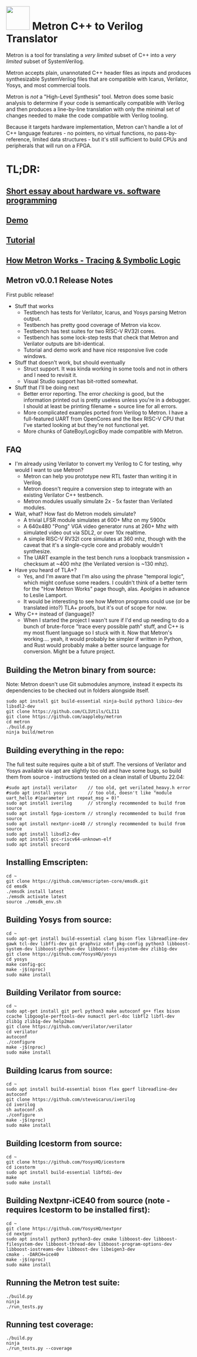 # <img src="docs/assets/metron_icon.svg" width="64" height="64"> Metron C++ to Verilog Translator

Metron is a tool for translating a _very_ _limited_ subset of C++ into a _very_ _limited_ subset of SystemVerilog.

Metron accepts plain, unannotated C++ header files as inputs and produces synthesizable SystemVerilog files that are compatible with Icarus, Verilator, Yosys, and most commercial tools.

Metron is _not_ a "High-Level Synthesis" tool. Metron does some basic analysis to determine if your code is semantically compatible with Verilog and then produces a line-by-line translation with only the minimal set of changes needed to make the code compatible with Verilog tooling.

Because it targets hardware implementation, Metron can't handle a lot of C++ language features - no pointers, no virtual functions, no pass-by-reference, limited data structures - but it's still sufficient to build CPUs and peripherals that will run on a FPGA.

# TL;DR:
## [Short essay about hardware vs. software programming](docs/BlueBallMachines.md)
## [Demo](https://aappleby.github.io/metron/demo/)
## [Tutorial](https://aappleby.github.io/metron/tutorial/)
## [How Metron Works - Tracing & Symbolic Logic](https://aappleby.github.io/metron/TemporalLogic.html)

## Metron v0.0.1 Release Notes

First public release!

- Stuff that works
  - Testbench has tests for Verilator, Icarus, and Yosys parsing Metron output.
  - Testbench has pretty good coverage of Metron via kcov.
  - Testbench has test suites for two RISC-V RV32I cores.
  - Testbench has some lock-step tests that check that Metron and Verilator outputs are bit-identical.
  - Tutorial and demo work and have nice responsive live code windows.
- Stuff that doesn't work, but should eventually
  - Struct support. It was kinda working in some tools and not in others and I need to revisit it.
  - Visual Studio support has bit-rotted somewhat.
- Stuff that I'll be doing next
  - Better error reporting. The error _checking_ is good, but the information printed out is pretty useless unless you're in a debugger. I should at least be printing filename + source line for all errors.
  - More complicated examples ported from Verilog to Metron. I have a full-featured UART from OpenCores and the Ibex RISC-V CPU that I've started looking at but they're not functional yet.
  - More chunks of GateBoy/LogicBoy made compatible with Metron.

## FAQ

- I'm already using Verilator to convert my Verilog to C for testing, why would I want to use Metron?
  - Metron can help you prototype new RTL faster than writing it in Verilog.
  - Metron doesn't require a conversion step to integrate with an existing Verilator C++ testbench.
  - Metron modules usually simulate 2x - 5x faster than Verilated modules.
- Wait, what? How fast do Metron models simulate?
  - A trivial LFSR module simulates at 600+ Mhz on my 5900x
  - A 640x480 "Pong" VGA video generator runs at 260+ Mhz with simulated video out via SDL2, or over 10x realtime.
  - A simple RISC-V RV32I core simulates at 360 mhz, though with the caveat that it's a single-cycle core and probably wouldn't synthesize.
  - The UART example in the test bench runs a loopback transmission + checksum at ~400 mhz (the Verilated version is ~130 mhz).
- Have you heard of TLA+?
  - Yes, and I'm aware that I'm also using the phrase "temporal logic", which might confuse some readers. I couldn't think of a better term for the "How Metron Works" page though, alas. Apolgies in advance to Leslie Lamport.
  - It would be interesting to see how Metron programs could use (or be translated into?) TLA+ proofs, but it's out of scope for now.
- Why C++ instead of {language}?
  - When I started the project I wasn't sure if I'd end up needing to do a bunch of brute-force "trace every possible path" stuff, and C++ is my most fluent language so I stuck with it. Now that Metron's working.... yeah, it would probably be simpler if written in Python, and Rust would probably make a better source language for conversion. Might be a future project.

## Building the Metron binary from source:

Note: Metron doesn't use Git submodules anymore, instead it expects its dependencies to be checked out in folders alongside itself.
```
sudo apt install git build-essential ninja-build python3 libicu-dev libsdl2-dev
git clone https://github.com/CLIUtils/CLI11
git clone https://github.com/aappleby/metron
cd metron
./build.py
ninja build/metron
```

## Building everything in the repo:
The full test suite requires quite a bit of stuff. The versions of Verilator and Yosys available via apt are slightly too old and have some bugs, so build them from source - instructions tested on a clean install of Ubuntu 22.04:
```
#sudo apt install verilator    // too old, get verilated_heavy.h error
#sudo apt install yosys        // too old, doesn't like "module uart_hello #(parameter int repeat_msg = 0)"
sudo apt install iverilog      // strongly recommended to build from source
sudo apt install fpga-icestorm // strongly recommended to build from source
sudo apt install nextpnr-ice40 // strongly recommended to build from source
sudo apt install libsdl2-dev
sudo apt install gcc-riscv64-unknown-elf
sudo apt install srecord
```

## Installing Emscripten:
```
cd ~
git clone https://github.com/emscripten-core/emsdk.git
cd emsdk
./emsdk install latest
./emsdk activate latest
source ./emsdk_env.sh
```

## Building Yosys from source:
```
cd ~
sudo apt-get install build-essential clang bison flex libreadline-dev gawk tcl-dev libffi-dev git graphviz xdot pkg-config python3 libboost-system-dev libboost-python-dev libboost-filesystem-dev zlib1g-dev
git clone https://github.com/YosysHQ/yosys
cd yosys
make config-gcc
make -j$(nproc)
sudo make install
```

## Building Verilator from source:
```
cd ~
sudo apt-get install git perl python3 make autoconf g++ flex bison ccache libgoogle-perftools-dev numactl perl-doc libfl2 libfl-dev zlib1g zlib1g-dev help2man
git clone https://github.com/verilator/verilator
cd verilator
autoconf
./configure
make -j$(nproc)
sudo make install
```

## Building Icarus from source:
```
cd ~
sudo apt install build-essential bison flex gperf libreadline-dev autoconf
git clone https://github.com/steveicarus/iverilog
cd iverilog
sh autoconf.sh
./configure
make -j$(nproc)
sudo make install
```

## Building Icestorm from source:
```
cd ~
git clone https://github.com/YosysHQ/icestorm
cd icestorm
sudo apt install build-essential libftdi-dev
make
sudo make install
```

## Building Nextpnr-iCE40 from source (note - requires Icestorm to be installed first):
```
cd ~
git clone https://github.com/YosysHQ/nextpnr
cd nextpnr
sudo apt install python3 python3-dev cmake libboost-dev libboost-filesystem-dev libboost-thread-dev libboost-program-options-dev libboost-iostreams-dev libboost-dev libeigen3-dev
cmake . -DARCH=ice40
make -j$(nproc)
sudo make install
```

## Running the Metron test suite:
```
./build.py
ninja
./run_tests.py
```

## Running test coverage:
```
./build.py
ninja
./run_tests.py --coverage
```
